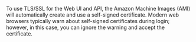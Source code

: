 To use TLS/SSL for the Web UI and API, the Amazon Machine
Images (AMI) will automatically create and use a self-signed
certificate. Modern web browsers typically warn about self-signed
certificates during login; however, in this case, you can ignore the
warning and accept the certificate.
